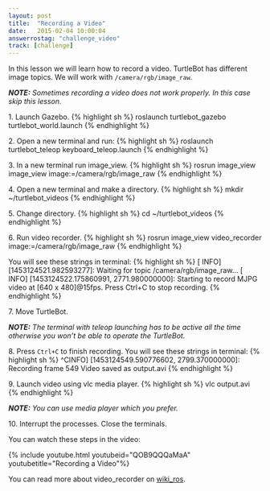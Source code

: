 ```yaml
---
layout: post
title:  "Recording a Video"
date:   2015-02-04 10:00:04
answerrostag: "challenge_video"
track: [challenge]
---
```


[comment]: <> (TODO: replace answerrostag and track)

In this lesson we will learn how to record a video. TurtleBot has different
image topics. We will work with `/camera/rgb/image_raw`.

***NOTE:*** *Sometimes recording a video does not work properly. In this case
skip this lesson.*

1\. Launch Gazebo.
{% highlight sh %}
roslaunch turtlebot_gazebo turtlebot_world.launch
{% endhighlight %}

2\. Open a new terminal and run:
{% highlight sh %}
roslaunch turtlebot_teleop keyboard_teleop.launch
{% endhighlight %}

3\. In a new terminal run image_view.
{% highlight sh %}
rosrun image_view image_view image:=/camera/rgb/image_raw
{% endhighlight %}

4\. Open a new terminal and make a directory.
{% highlight sh %}
mkdir ~/turtlebot_videos
{% endhighlight %}

5\. Change directory.
{% highlight sh %}
cd ~/turtlebot_videos
{% endhighlight %}

6\. Run video recorder.
{% highlight sh %}
rosrun image_view video_recorder image:=/camera/rgb/image_raw
{% endhighlight %}

You will see these strings in terminal:
{% highlight sh %}
[ INFO] [1453124521.982593277]: Waiting for topic /camera/rgb/image_raw...
[ INFO] [1453124522.175860991, 2771.980000000]: Starting to record MJPG video
at [640 x 480]@15fps. Press Ctrl+C to stop recording.
{% endhighlight %}

7\. Move TurtleBot.

***NOTE:*** *The terminal with teleop launching has to be active all the time
otherwise you won’t be able to operate the TurtleBot.*

8\. Press `Ctrl+C` to finish recording. You will see these strings in terminal:
{% highlight sh %}
^CINFO] [1453124549.590776602, 2799.370000000]: Recording frame 549
Video saved as output.avi
{% endhighlight %}

9\. Launch video using vlc media player.
{% highlight sh %}
vlc output.avi
{% endhighlight %}

***NOTE:*** *You can use media player which you prefer.*

10\. Interrupt the processes. Close the terminals.

You can watch these steps in the video:

{% include youtube.html youtubeid="QOB9QQQaMaA" youtubetitle="Recording a Video"%}

You can read more about video_recorder on
[wiki_ros](http://wiki.ros.org/image_view).
